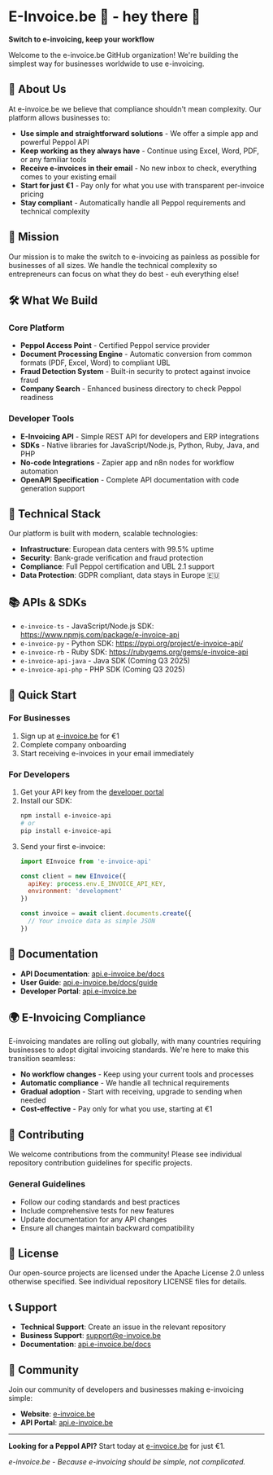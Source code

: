 # E-Invoice.be 🧾 - hey there 👋

**Switch to e-invoicing, keep your workflow**

Welcome to the e-invoice.be GitHub organization! We're building the simplest way for businesses worldwide to use e-invoicing.

## 🚀 About Us

At e-invoice.be we believe that compliance shouldn't mean complexity. Our platform allows businesses to:

- **Use simple and straightforward solutions** - We offer a simple app and powerful Peppol API
- **Keep working as they always have** - Continue using Excel, Word, PDF, or any familiar tools
- **Receive e-invoices in their email** - No new inbox to check, everything comes to your existing email
- **Start for just €1** - Pay only for what you use with transparent per-invoice pricing
- **Stay compliant** - Automatically handle all Peppol requirements and technical complexity

## 🎯 Mission

Our mission is to make the switch to e-invoicing as painless as possible for businesses of all sizes. We handle the technical complexity so entrepreneurs can focus on what they do best - euh everything else!

## 🛠️ What We Build

### Core Platform
- **Peppol Access Point** - Certified Peppol service provider
- **Document Processing Engine** - Automatic conversion from common formats (PDF, Excel, Word) to compliant UBL
- **Fraud Detection System** - Built-in security to protect against invoice fraud
- **Company Search** - Enhanced business directory to check Peppol readiness

### Developer Tools
- **E-Invoicing API** - Simple REST API for developers and ERP integrations
- **SDKs** - Native libraries for JavaScript/Node.js, Python, Ruby, Java, and PHP
- **No-code Integrations** - Zapier app and n8n nodes for workflow automation
- **OpenAPI Specification** - Complete API documentation with code generation support

## 🔧 Technical Stack

Our platform is built with modern, scalable technologies:

- **Infrastructure**: European data centers with 99.5% uptime
- **Security**: Bank-grade verification and fraud protection
- **Compliance**: Full Peppol certification and UBL 2.1 support
- **Data Protection**: GDPR compliant, data stays in Europe 🇪🇺

## 📚 APIs & SDKs

- `e-invoice-ts` - JavaScript/Node.js SDK: https://www.npmjs.com/package/e-invoice-api
- `e-invoice-py` - Python SDK: https://pypi.org/project/e-invoice-api/
- `e-invoice-rb` - Ruby SDK: https://rubygems.org/gems/e-invoice-api
- `e-invoice-api-java` - Java SDK (Coming Q3 2025)
- `e-invoice-api-php` - PHP SDK (Coming Q3 2025)

## 🚀 Quick Start

### For Businesses
1. Sign up at [e-invoice.be](https://app.e-invoice.be/register?ref=github-biz) for €1
2. Complete company onboarding
3. Start receiving e-invoices in your email immediately

### For Developers
1. Get your API key from the [developer portal](https://app.e-invoice.be/register?ref=github-dev)
2. Install our SDK:
   ```bash
   npm install e-invoice-api
   # or
   pip install e-invoice-api
   ```
3. Send your first e-invoice:
   ```javascript
   import EInvoice from 'e-invoice-api'
   
   const client = new EInvoice({
     apiKey: process.env.E_INVOICE_API_KEY,
     environment: 'development'
   })
   
   const invoice = await client.documents.create({
     // Your invoice data as simple JSON
   })
   ```

## 📖 Documentation

- **API Documentation**: [api.e-invoice.be/docs](https://api.e-invoice.be/docs)
- **User Guide**: [api.e-invoice.be/docs/guide](https://api.e-invoice.be/docs/guide)
- **Developer Portal**: [api.e-invoice.be](https://api.e-invoice.be)

## 🌍 E-Invoicing Compliance

E-invoicing mandates are rolling out globally, with many countries requiring businesses to adopt digital invoicing standards. We're here to make this transition seamless:

- **No workflow changes** - Keep using your current tools and processes
- **Automatic compliance** - We handle all technical requirements
- **Gradual adoption** - Start with receiving, upgrade to sending when needed
- **Cost-effective** - Pay only for what you use, starting at €1

## 🤝 Contributing

We welcome contributions from the community! Please see individual repository contribution guidelines for specific projects.

### General Guidelines
- Follow our coding standards and best practices
- Include comprehensive tests for new features
- Update documentation for any API changes
- Ensure all changes maintain backward compatibility

## 📄 License

Our open-source projects are licensed under the Apache License 2.0 unless otherwise specified. See individual repository LICENSE files for details.

## 📞 Support

- **Technical Support**: Create an issue in the relevant repository
- **Business Support**: [support@e-invoice.be](mailto:support@e-invoice.be)
- **Documentation**: [api.e-invoice.be/docs](https://api.e-invoice.be/docs)

## 🎉 Community

Join our community of developers and businesses making e-invoicing simple:

- **Website**: [e-invoice.be](https://e-invoice.be)
- **API Portal**: [api.e-invoice.be](https://api.e-invoice.be)

---

**Looking for a Peppol API?** Start today at [e-invoice.be](https://app.e-invoice.be/register?ref=github) for just €1.

*e-invoice.be - Because e-invoicing should be simple, not complicated.*


<!--

**Here are some ideas to get you started:**

🙋‍♀️ A short introduction - what is your organization all about?
🌈 Contribution guidelines - how can the community get involved?
👩‍💻 Useful resources - where can the community find your docs? Is there anything else the community should know?
🍿 Fun facts - what does your team eat for breakfast?
🧙 Remember, you can do mighty things with the power of [Markdown](https://docs.github.com/github/writing-on-github/getting-started-with-writing-and-formatting-on-github/basic-writing-and-formatting-syntax)
-->
